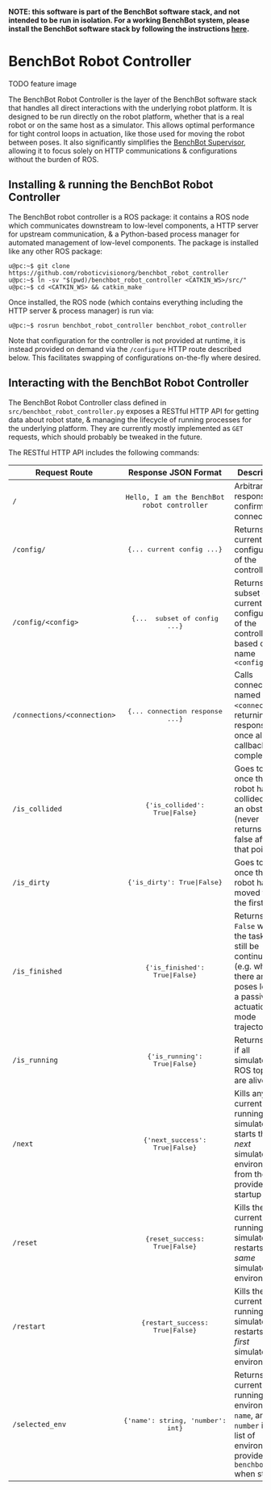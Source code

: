 **NOTE: this software is part of the BenchBot software stack, and not intended to be run in isolation. For a working BenchBot system, please install the BenchBot software stack by following the instructions [here](https://github.com/roboticvisionorg/benchbot).**

# BenchBot Robot Controller

TODO feature image

The BenchBot Robot Controller is the layer of the BenchBot software stack that handles all direct interactions with the underlying robot platform. It is designed to be run directly on the robot platform, whether that is a real robot or on the same host as a simulator. This allows optimal performance for tight control loops in actuation, like those used for moving the robot between poses. It also significantly simplifies the [BenchBot Supervisor](https://github.com/roboticvisionorg/benchbot_supervisor), allowing it to focus solely on HTTP communications & configurations without the burden of ROS.

## Installing & running the BenchBot Robot Controller

The BenchBot robot controller is a ROS package: it contains a ROS node which communicates downstream to low-level components, a HTTP server for upstream communication, & a Python-based process manager for automated management of low-level components. The package is installed like any other ROS package:

```
u@pc:~$ git clone https://github.com/roboticvisionorg/benchbot_robot_controller
u@pc:~$ ln -sv "$(pwd)/benchbot_robot_controller <CATKIN_WS>/src/"
u@pc:~$ cd <CATKIN_WS> && catkin_make
```

Once installed, the ROS node (which contains everything including the HTTP server & process manager) is run via:

```
u@pc:~$ rosrun benchbot_robot_controller benchbot_robot_controller
```

Note that configuration for the controller is not provided at runtime, it is instead provided on demand via the `/configure` HTTP route described below. This facilitates swapping of configurations on-the-fly where desired.

## Interacting with the BenchBot Robot Controller

The BenchBot Robot Controller class defined in `src/benchbot_robot_controller.py` exposes a RESTful HTTP API for getting data about robot state, & managing the lifecycle of running processes for the underlying platform. They are currently mostly implemented as `GET` requests, which should probably be tweaked in the future.

The RESTful HTTP API includes the following commands:

| Request Route | Response JSON Format | Description |
| --------------|:---------------:|-------------|
| `/`           | <pre>`Hello, I am the BenchBot robot controller`</pre> | Arbitrary response to confirm connection |
| `/config/`    | <pre>{... current config ...}</pre> | Returns the current configuration of the controller |
| `/config/<config>`    | <pre>{... <config> subset of config ...}</pre> | Returns a subset of the current configuration of the controller based on the name `<config>` |
| `/connections/<connection>` | <pre>{... connection response ...}</pre> | Calls connection named `<connection>`, returning the response once all callbacks are complete |
| `/is_collided` | <pre>{'is_collided': True\|False}</pre> | Goes to `True` once the robot has collided with an obstacle (never returns to false after that point) |
| `/is_dirty` | <pre>{'is_dirty': True\|False}</pre> | Goes to `True` once the robot has moved for the first time |
| `/is_finished` | <pre>{'is_finished': True\|False}</pre> | Returns `False` while the task can still be continued (e.g. while there are still poses left in a passive actuation mode trajectory) |
| `/is_running` | <pre>{'is_running': True\|False}</pre> | Returns `True` if all simulator ROS topics are alive |
| `/next` | <pre>{'next_success': True\|False}</pre> | Kills any currently running simulator & starts the *next* simulated environment from the list provided on startup |
| `/reset` | <pre>{reset_success: True\|False}</pre> | Kills the currently running simulator & restarts the *same* simulated environment |
| `/restart` | <pre>{restart_success: True\|False}</pre> | Kills the currently running simulator & restarts the *first* simulated environment |
| `/selected_env` | <pre>{'name': string, 'number': int}</pre> | Returns the currently running environment `name`, and its `number` in the list of environments provided to `benchbot_run` when started |

